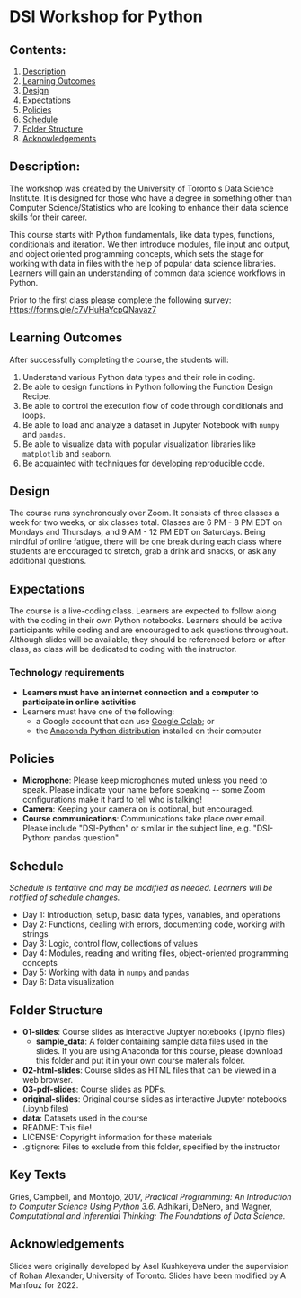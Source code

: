 # DSI Workshop for Python



## Contents:
1. [Description](https://github.com/amfz/dsi-python-workshop#description)
2. [Learning Outcomes](https://github.com/amfz/dsi-python-workshop#learning-outcomes)
3. [Design](https://github.com/amfz/dsi-python-workshop#design)
4. [Expectations](https://github.com/amfz/dsi-python-workshop#expectations)
5. [Policies](https://github.com/amfz/dsi-python-workshop#policies)
6. [Schedule](https://github.com/amfz/dsi-python-workshop#schedule)
7. [Folder Structure](https://github.com/amfz/dsi-python-workshop#folder-structure)
8. [Acknowledgements](https://github.com/amfz/dsi-python-workshop#acknowledgements)

## Description:
The workshop was created by the University of Toronto's Data Science Institute. It is designed for those who have a degree in something other than Computer Science/Statistics who are looking to enhance their data science skills for their career.

This course starts with Python fundamentals, like data types, functions, conditionals and iteration. We then introduce modules, file input and output, and object oriented programming concepts, which sets the stage for working with data in files with the help of popular data science libraries. Learners will gain an understanding of common data science workflows in Python. 

Prior to the first class please complete the following survey:
https://forms.gle/c7VHuHaYcpQNavaz7

## Learning Outcomes
After successfully completing the course, the students will:
1. Understand various Python data types and their role in coding.
2. Be able to design functions in Python following the Function Design Recipe.
3. Be able to control the execution flow of code through conditionals and loops.
4. Be able to load and analyze a dataset in Jupyter Notebook with `numpy` and `pandas`.
5. Be able to visualize data with popular visualization libraries like `matplotlib` and `seaborn`.
6. Be acquainted with techniques for developing reproducible code.

## Design
The course runs synchronously over Zoom. It consists of three classes a week for two weeks, or six classes total. Classes are 6 PM - 8 PM EDT on Mondays and Thursdays, and 9 AM - 12 PM EDT on Saturdays. Being mindful of online fatigue, there will be one break during each class where students are encouraged to stretch, grab a drink and snacks, or ask any additional questions.

## Expectations
The course is a live-coding class. Learners are expected to follow along with the coding in their own Python notebooks. Learners should be active participants while coding and are encouraged to ask questions throughout. Although slides will be available, they should be referenced before or after class, as class will be dedicated to coding with the instructor.

### Technology requirements
* **Learners must have an internet connection and a computer to participate in online activities**
* Learners must have one of the following:
  * a Google account that can use [Google Colab](https://colab.research.google.com/); or
  * the [Anaconda Python distribution](https://www.anaconda.com/products/distribution) installed on their computer

## Policies
* **Microphone**: Please keep microphones muted unless you need to speak. Please indicate your name before speaking -- some Zoom configurations make it hard to tell who is talking!
* **Camera**: Keeping your camera on is optional, but encouraged.
* **Course communications**: Communications take place over email. Please include "DSI-Python" or similar in the subject line, e.g. "DSI-Python: pandas question"

## Schedule
*Schedule is tentative and may be modified as needed. Learners will be notified of schedule changes.*

* Day 1: Introduction, setup, basic data types, variables, and operations
* Day 2: Functions, dealing with errors, documenting code, working with strings
* Day 3: Logic, control flow, collections of values
* Day 4: Modules, reading and writing files, object-oriented programming concepts
* Day 5: Working with data in `numpy` and `pandas`
* Day 6: Data visualization

## Folder Structure
* **01-slides**: Course slides as interactive Juptyer notebooks (.ipynb files)
  * **sample_data**: A folder containing sample data files used in the slides. If you are using Anaconda for this course, please download this folder and put it in your own course materials folder.
* **02-html-slides**: Course slides as HTML files that can be viewed in a web browser.
* **03-pdf-slides**: Course slides as PDFs.
* **original-slides**: Original course slides as interactive Jupyter notebooks (.ipynb files)
* **data**: Datasets used in the course
* README: This file!
* LICENSE: Copyright information for these materials
* .gitignore: Files to exclude from this folder, specified by the instructor

## Key Texts
Gries, Campbell, and Montojo, 2017, _Practical Programming: An Introduction to Computer Science Using Python 3.6._
Adhikari, DeNero, and Wagner, _Computational and Inferential Thinking: The Foundations of Data Science._

## Acknowledgements
Slides were originally developed by Asel Kushkeyeva under the supervision of Rohan Alexander, University of Toronto. Slides have been modified by A Mahfouz for 2022.
